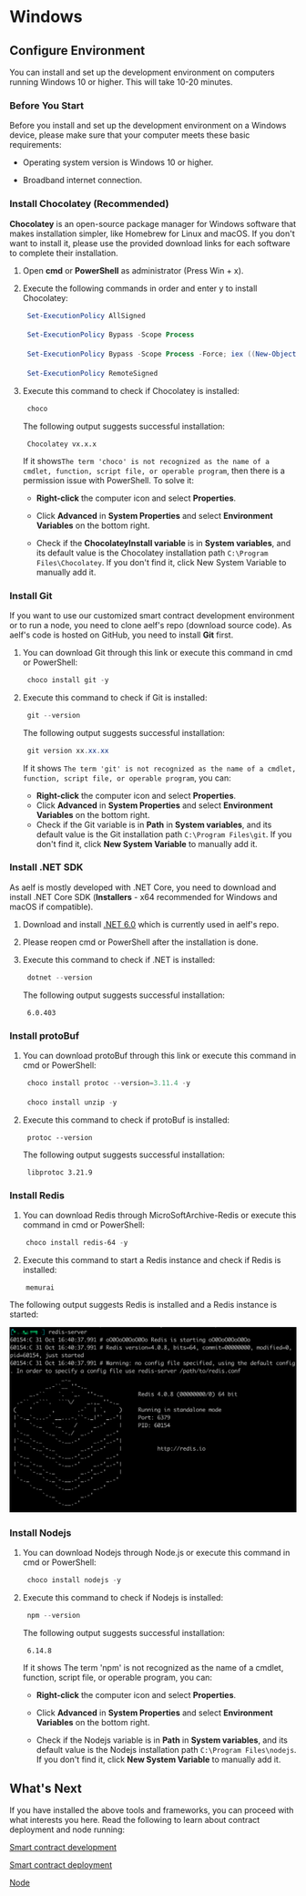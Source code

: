# Windows

## Configure Environment

You can install and set up the development environment on computers running Windows 10 or higher. This will take 10-20 minutes.

### Before You Start

Before you install and set up the development environment on a Windows device, please make sure that your computer meets these basic requirements:

- Operating system version is Windows 10 or higher.

- Broadband internet connection.

### Install Chocolatey (Recommended)

**Chocolatey** is an open-source package manager for Windows software that makes installation simpler, like Homebrew for Linux and macOS. If you don't want to install it, please use the provided download links for each software to complete their installation.

1. Open **cmd** or **PowerShell** as administrator (Press Win + x).

2. Execute the following commands in order and enter y to install Chocolatey:

   ```powershell
   	Set-ExecutionPolicy AllSigned

   	Set-ExecutionPolicy Bypass -Scope Process

   	Set-ExecutionPolicy Bypass -Scope Process -Force; iex ((New-Object System.Net.WebClient).DownloadString('https://chocolatey.org/install.ps1'))

   	Set-ExecutionPolicy RemoteSigned
   ```

3. Execute this command to check if Chocolatey is installed:

   ```powershell
   	choco
   ```

   The following output suggests successful installation:

   ```
   	Chocolatey vx.x.x
   ```

   If it shows`The term 'choco' is not recognized as the name of a cmdlet, function, script file, or operable program`, then there is a permission issue with PowerShell. To solve it:

   - **Right-click** the computer icon and select **Properties**.

   - Click **Advanced** in **System Properties** and select **Environment Variables** on the bottom right.

   - Check if the **ChocolateyInstall variable** is in **System variables**, and its default value is the Chocolatey installation path `C:\Program Files\Chocolatey`. If you don't find it, click New System Variable to manually add it.

### Install Git

If you want to use our customized smart contract development environment or to run a node, you need to clone aelf's repo (download source code). As aelf's code is hosted on GitHub, you need to install **Git** first.

1. You can download Git through this link or execute this command in cmd or PowerShell:

   ```powershell
   	choco install git -y
   ```

2. Execute this command to check if Git is installed:

   ```powershell
   	git --version
   ```

   The following output suggests successful installation:

   ```powershell
   	git version xx.xx.xx
   ```

   If it shows `The term 'git' is not recognized as the name of a cmdlet, function, script file, or operable program`, you can:

   - **Right-click** the computer icon and select **Properties**.
   - Click **Advanced** in **System Properties** and select **Environment Variables** on the bottom right.
   - Check if the Git variable is in **Path** in **System variables**, and its default value is the Git installation path `C:\Program Files\git`. If you don't find it, click **New System Variable** to manually add it.

### Install .NET SDK

As aelf is mostly developed with .NET Core, you need to download and install .NET Core SDK (**Installers** - x64 recommended for Windows and macOS if compatible).

1. Download and install [.NET 6.0](https://dotnet.microsoft.com/en-us/download/dotnet/6.0) which is currently used in aelf's repo.

2. Please reopen cmd or PowerShell after the installation is done.

3. Execute this command to check if .NET is installed:
   ```powershell
   	dotnet --version
   ```
   The following output suggests successful installation:
   ```
   	6.0.403
   ```

### Install protoBuf

1. You can download protoBuf through this link or execute this command in cmd or PowerShell:

   ```powershell
   	choco install protoc --version=3.11.4 -y

   	choco install unzip -y
   ```

2. Execute this command to check if protoBuf is installed:

   ```
   	protoc --version
   ```

   The following output suggests successful installation:

   ```
   	libprotoc 3.21.9
   ```

### Install Redis

1. You can download Redis through MicroSoftArchive-Redis or execute this command in cmd or PowerShell:

```powershell
	choco install redis-64 -y
```

2. Execute this command to start a Redis instance and check if Redis is installed:

```
	memurai
```

The following output suggests Redis is installed and a Redis instance is started:

![image](windows_install_redis.png)

### Install Nodejs

1. You can download Nodejs through Node.js or execute this command in cmd or PowerShell:

   ```powershell
   	choco install nodejs -y
   ```

2. Execute this command to check if Nodejs is installed:

   ```powershell
   	npm --version
   ```

   The following output suggests successful installation:

   ```
   	6.14.8
   ```

   If it shows The term 'npm' is not recognized as the name of a cmdlet, function, script file, or operable program, you can:

   - **Right-click** the computer icon and select **Properties**.

   - Click **Advanced** in **System Properties** and select **Environment Variables** on the bottom right.

   - Check if the Nodejs variable is in **Path** in **System variables**, and its default value is the Nodejs installation path `C:\Program Files\nodejs`. If you don't find it, click **New System Variable** to manually add it.

## What's Next

If you have installed the above tools and frameworks, you can proceed with what interests you here. Read the following to learn about contract deployment and node running:

[Smart contract development](https://docs.aelf.io/en/latest/getting-started/smart-contract-development/index.html)

[Smart contract deployment](https://docs.aelf.io/en/latest/getting-started/smart-contract-development/index.html)

[Node](/docs-sphinx/getting-started/development-environment/node/node.md)
